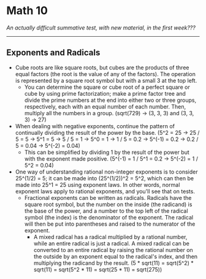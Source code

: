 # Math 10

*An actually difficult summative test, with new material, in the first week???*

---

## Exponents and Radicals

+ Cube roots are like square roots, but cubes are the products of three equal factors (the root is the value of any of the factors). The operation is represented by a square root symbol but with a small 3 at the top left.
    + You can determine the square or cube root of a perfect square or cube by using prime factorization; make a prime factor tree and divide the prime numbers at the end into either two or three groups, respectively, each with an equal number of each number. Then, multiply all the numbers in a group. (sqrt(729) -> (3, 3, 3) and (3, 3, 3) -> 27)
+ When dealing with negative exponents, continue the pattern of continually dividing the result of the power by the base. (5^2 = 25 -> 25 / 5 = 5 -> 5^1 = 5 -> 5 / 5 = 1 -> 5^0 = 1 -> 1 / 5 = 0.2 -> 5^(-1) = 0.2 -> 0.2 / 5 = 0.04 -> 5^(-2) = 0.04)
    + This can be simplified by dividing 1 by the result of the power but with the exponent made positive. (5^(-1) = 1 / 5^1 = 0.2 -> 5^(-2) = 1 / 5^2 = 0.04)
+ One way of understanding rational non-integer exponents is to consider 25^(1/2) = 5; it can be made into (25^(1/2))^2 = 5^2, which can then be made into 25^1 = 25 using exponent laws. In other words, normal exponent laws apply to rational exponents, and you'll see that on tests.
    + Fractional exponents can be written as radicals. Radicals have the square root symbol, but the number on the inside (the radicand) is the base of the power, and a number to the top left of the radical symbol (the index) is the denominator of the exponent. The radical will then be put into parentheses and raised to the numerator of the exponent.
        + A mixed radical has a radical multiplied by a rational number, while an entire radical is just a radical. A mixed radical can be converted to an entire radical by raising the rational number on the outside by an exponent equal to the radical's index, and then multiplying the radicand by the result. (5 * sqrt(11) = sqrt(5^2) * sqrt(11) = sqrt(5^2 * 11) = sqrt(25 * 11) = sqrt(275))
